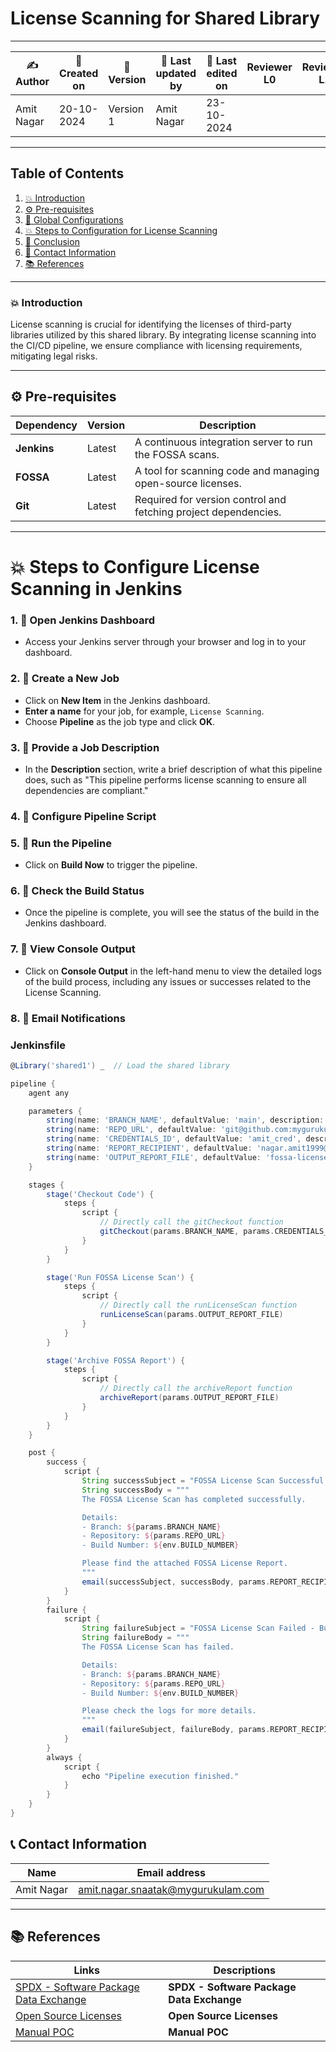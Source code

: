 # License Scanning for Shared Library
---

| ✍ Author      | 📅 Created on  | 📌 Version    | 📝 Last updated by | 📅 Last edited on  | Reviewer L0 | Reviewer L1 | Reviewer L2 |
|---------------|----------------|--------------|--------------------|-------------------|-------------|-------------|-------------|
| Amit Nagar    | 20-10-2024      | Version 1    | Amit Nagar         | 23-10-2024        |             |             |             |

---

## Table of Contents
1. [💥 Introduction](#-introduction)
2. [⚙️ Pre-requisites](#-pre-requisites)
3. [🚀 Global Configurations](#-global-configurations)
4. [💥 Steps to Configuration for License Scanning](#-steps-to-configuration-for-license-scanning)
5. [📛 Conclusion](#-conclusion)
6. [📧 Contact Information](#-contact-information)
7. [📚 References](#-references)

---

### 💥 Introduction
License scanning is crucial for identifying the licenses of third-party libraries utilized by this shared library. By integrating license scanning into the CI/CD pipeline, we ensure compliance with licensing requirements, mitigating legal risks.

---

## ⚙️ Pre-requisites

| Dependency      | Version   | Description                                                     |
|-----------------|-----------|-----------------------------------------------------------------|
| **Jenkins**      | Latest    | A continuous integration server to run the FOSSA scans.       |
| **FOSSA**        | Latest    | A tool for scanning code and managing open-source licenses.    |
| **Git**          | Latest    | Required for version control and fetching project dependencies. |

---

# 💥 Steps to Configure License Scanning in Jenkins

### 1. 🚀 **Open Jenkins Dashboard**
   - Access your Jenkins server through your browser and log in to your dashboard.

### 2. 🚀 **Create a New Job**
   - Click on **New Item** in the Jenkins dashboard.
   - **Enter a name** for your job, for example, `License Scanning`.
   - Choose **Pipeline** as the job type and click **OK**.

### 3. 🚀 **Provide a Job Description**
   - In the **Description** section, write a brief description of what this pipeline does, such as "This pipeline performs license scanning to ensure all dependencies are compliant."

### 4. 🚀 **Configure Pipeline Script**


### 5. 🚀 **Run the Pipeline**
   - Click on **Build Now** to trigger the pipeline.

### 6. 🚀 **Check the Build Status**
   - Once the pipeline is complete, you will see the status of the build in the Jenkins dashboard.
  

### 7. 🚀 **View Console Output**
   - Click on **Console Output** in the left-hand menu to view the detailed logs of the build process, including any issues or successes related to the License Scanning.


### 8. 🚀 **Email Notifications**


### Jenkinsfile
```groovy
@Library('shared1') _  // Load the shared library

pipeline {
    agent any

    parameters {
        string(name: 'BRANCH_NAME', defaultValue: 'main', description: 'Branch to build from')
        string(name: 'REPO_URL', defaultValue: 'git@github.com:mygurukulam-p10/employee-api.git', description: 'Git repository URL')
        string(name: 'CREDENTIALS_ID', defaultValue: 'amit_cred', description: 'Credentials ID for accessing the repository')
        string(name: 'REPORT_RECIPIENT', defaultValue: 'nagar.amit1999@gmail.com', description: 'Email address to send the build report')
        string(name: 'OUTPUT_REPORT_FILE', defaultValue: 'fossa-license-report.json', description: 'FOSSA output report file name')
    }

    stages {
        stage('Checkout Code') {
            steps {
                script {
                    // Directly call the gitCheckout function
                    gitCheckout(params.BRANCH_NAME, params.CREDENTIALS_ID, params.REPO_URL)
                }
            }
        }

        stage('Run FOSSA License Scan') {
            steps {
                script {
                    // Directly call the runLicenseScan function
                    runLicenseScan(params.OUTPUT_REPORT_FILE)
                }
            }
        }

        stage('Archive FOSSA Report') {
            steps {
                script {
                    // Directly call the archiveReport function
                    archiveReport(params.OUTPUT_REPORT_FILE)
                }
            }
        }
    }

    post {
        success {
            script {
                String successSubject = "FOSSA License Scan Successful - Build #${env.BUILD_NUMBER}"
                String successBody = """
                The FOSSA License Scan has completed successfully.

                Details:
                - Branch: ${params.BRANCH_NAME}
                - Repository: ${params.REPO_URL}
                - Build Number: ${env.BUILD_NUMBER}

                Please find the attached FOSSA License Report.
                """
                email(successSubject, successBody, params.REPORT_RECIPIENT, params.OUTPUT_REPORT_FILE)
            }
        }
        failure {
            script {
                String failureSubject = "FOSSA License Scan Failed - Build #${env.BUILD_NUMBER}"
                String failureBody = """
                The FOSSA License Scan has failed.

                Details:
                - Branch: ${params.BRANCH_NAME}
                - Repository: ${params.REPO_URL}
                - Build Number: ${env.BUILD_NUMBER}

                Please check the logs for more details.
                """
                email(failureSubject, failureBody, params.REPORT_RECIPIENT, params.OUTPUT_REPORT_FILE)
            }
        }
        always {
            script {
                echo "Pipeline execution finished."
            }
        }
    }
}

```

## 📞 Contact Information

| Name       | Email address                     |
|------------|-----------------------------------|
| Amit Nagar | amit.nagar.snaatak@mygurukulam.com |

---

## 📚 References

| Links                                             | Descriptions                                                    |
|---------------------------------------------------|-----------------------------------------------------------------|
| [SPDX - Software Package Data Exchange](https://spdx.dev/) | **SPDX - Software Package Data Exchange** |
| [Open Source Licenses](https://opensource.org/licenses)                   | **Open Source Licenses** |
| [Manual POC](https://github.com/mygurukulam-p10/Documentation-P10-Snaatak/tree/main/Application%20CI%20Design/License-Scanning-POC)|**Manual POC**|
